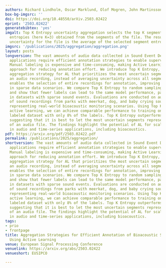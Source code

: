 ```yaml
---
authors: Richard Lindholm, Oscar Marklund, Olof Mogren, John Martinsson
box-bg-imgsrc: ''
doi: https://doi.org/10.48550/arXiv.2503.02422
eprint: '2503.02422'
generatebibtex: 'yes'
imgalt: Top K Entropy uncertainty aggregation selects the top K segment
  entropies (here K=3) obtained from the segments of the file. The resulting
  uncertainty for the file is the average of the selected segment entropies.
imgsrc: '/publications/2025/aggregation/aggregation.png'
layout: posts
longversion: The vast amounts of audio data collected in Sound Event Detection (SED)
  applications require efficient annotation strategies to enable supervised learning.
  Manual labeling is expensive and time-consuming, making Active Learning (AL) a promising
  approach for reducing annotation effort. We introduce Top K Entropy, a novel uncertainty
  aggregation strategy for AL that prioritizes the most uncertain segments within
  an audio recording, instead of averaging uncertainty across all segments. This approach
  enables the selection of entire recordings for annotation, improving efficiency
  in sparse data scenarios. We compare Top K Entropy to random sampling and Mean Entropy,
  and show that fewer labels can lead to the same model performance, particularly
  in datasets with sparse sound events. Evaluations are conducted on audio mixtures
  of sound recordings from parks with meerkat, dog, and baby crying sound events,
  representing real-world bioacoustic monitoring scenarios. Using Top K Entropy for
  active learning, we can achieve comparable performance to training on the fully
  labeled dataset with only 8% of the labels. Top K Entropy outperforms Mean Entropy,
  suggesting that it is best to let the most uncertain segments represent the uncertainty
  of an audio file. The findings highlight the potential of AL for scalable annotation
  in audio and time-series applications, including bioacoustics.
pdf: https://arxiv.org/pdf/2503.02422.pdf
permalink: /publications/2025/aggregation/
shortversion: The vast amounts of audio data collected in Sound Event Detection (SED)
  applications require efficient annotation strategies to enable supervised learning.
  Manual labeling is expensive and time-consuming, making Active Learning (AL) a promising
  approach for reducing annotation effort. We introduce Top K Entropy, a novel uncertainty
  aggregation strategy for AL that prioritizes the most uncertain segments within
  an audio recording, instead of averaging uncertainty across all segments. This approach
  enables the selection of entire recordings for annotation, improving efficiency
  in sparse data scenarios. We compare Top K Entropy to random sampling and Mean Entropy,
  and show that fewer labels can lead to the same model performance, particularly
  in datasets with sparse sound events. Evaluations are conducted on audio mixtures
  of sound recordings from parks with meerkat, dog, and baby crying sound events,
  representing real-world bioacoustic monitoring scenarios. Using Top K Entropy for
  active learning, we can achieve comparable performance to training on the fully
  labeled dataset with only 8% of the labels. Top K Entropy outperforms Mean Entropy,
  suggesting that it is best to let the most uncertain segments represent the uncertainty
  of an audio file. The findings highlight the potential of AL for scalable annotation
  in audio and time-series applications, including bioacoustics.
tags:
- prio
- frontpage
title: Aggregation Strategies for Efficient Annotation of Bioacoustic Sound Events
  Using Active Learning
venue: European Signal Processing Conference
venuelink: https://arxiv.org/abs/2503.02422
venueshort: EUSIPCO

---
```

